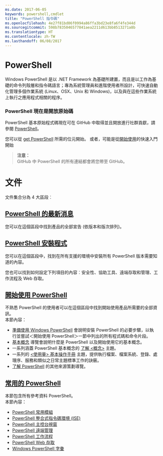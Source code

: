 ```yaml
---
ms.date: 2017-06-05
keywords: powershell,cmdlet
title: "PowerShell 指令碼"
ms.openlocfilehash: 4e27f81bd06f0994a86ffa3bd23e8fa6f4fe344d
ms.sourcegitcommit: 598b7835046577841aea2211d613bb8513271a8b
ms.translationtype: HT
ms.contentlocale: zh-TW
ms.lasthandoff: 06/08/2017
---
```

#  <a name="powershell"></a>PowerShell

Windows PowerShell 是以 .NET Framework 為基礎所建置，而且是以工作為基礎的命令列殼層和指令碼語言；專為系統管理員和進階使用者所設計，可快速自動化管理多個作業系統 (Linux、OSX、Unix 和 Windows)，以及與在這些作業系統上執行之應用程式相關的程序。

###  <a name="powershell-is-now-open-source"></a>PowerShell 現在是開放原始碼

PowerShell 基本原始程式碼現在可在 GitHub 中取得並且開放進行社群貢獻，請參閱 [PowerShell](https://github.com/powershell/powershell)。

您可以從 [get PowerShell](https://github.com/PowerShell/PowerShell#get-powershell) 所需的位元開始。
或者，可能是從[開始使用](https://github.com/PowerShell/PowerShell/blob/master/docs/learning-powershell)的快速入門開始

>  **注意：**  
>  GitHub 中 PowerShell 的所有連結都會將您帶至 GitHub。

#  <a name="documentation"></a>文件

文件集合分為 4 大區段︰

##  <a name="whats-new-with-powershellwhats-newwhat-s-new-with-powershellmd"></a>[PowerShell 的最新消息](whats-new/What-s-New-With-PowerShell.md)
您可以在這個區段中找到產品的全部宣告 (依版本和版次排列)。

##  <a name="powershell-setupsetupsetup-referencemd"></a>[PowerShell 安裝程式](setup/setup-reference.md)
您可以在這個區段中，找到在所有支援的環境中安裝所有 PowerShell 版本需要知道的內容。  

您也可以找到如何設定下列項目的內容︰安全性、協助工具、遠端存取和管理、工作流程及 Web 存取。

##  <a name="getting-started-with-powershellgetting-startedgetting-started-with-windows-powershellmd"></a>[開始使用 PowerShell](getting-started/Getting-Started-with-Windows-PowerShell.md)
不熟悉 PowerShell 的使用者可以在這個區段中找到開始使用產品所需要的全部資訊。  
本節內容：
-   [準備使用 Windows PowerShell](getting-started/Getting-Ready-to-Use-Windows-PowerShell.md) 會說明安裝 PowerShell 的必要步驟，以執行並嘗試＜開始使用 PowerShell＞一節中列出的所有程式碼和命令片段。
-  [基本概念](getting-started/fundamental-concepts.md) 導覽會說明什麼是 PowerShell 以及開始使用它的基本概念。
-  一系列涵蓋 PowerShell 基本概念的 [了解 &lt;概念&gt;](getting-started/understanding-concepts-reference.md) 主題。
-  一系列的 [&lt;使用量&gt; 基本操作手冊](getting-started/cookbooks/basic-cookbooks-reference.md) 主題，提供執行檔案、檔案系統、登錄、處理序、服務和類似之日常主題標準工作的訣竅。
-  [了解 PowerShell](getting-started/more-powershell-learning.md) 的其他來源策劃導覽。

##  <a name="common-powershellcore-powershellcore-powershellmd"></a>[常用的 PowerShell](core-powershell/core-powershell.md)
本節包含所有參考資料 PowerShell。  
本節內容：
-  [PowerShell 常用模組](core-powershell/core-modules.md)
-  [PowerShell 整合式指令碼環境 \(ISE\)](core-powershell/ise-guide.md)
-  [PowerShell 主控台視窗](core-powershell/console-guide.md)
-  [PowerShell 遠端管理](core-powershell/Running-Remote-Commands.md)
-  [PowerShell 工作流程](core-powershell/workflows-guide.md)
-  [PowerShell Web 存取](core-powershell/web-access.md)
-  [Windows PowerShell 字彙](Windows-PowerShell-Glossary.md)

